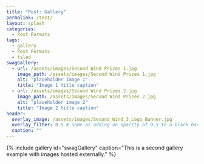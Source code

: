 ```yaml
---
title: "Post: Gallery"
permalink: /test/
layout: splash
categories:
  - Post Formats
tags:
  - gallery
  - Post Formats
  - tiled
swagGallery:
  - url: /assets/images/Second Wind Prizes 1.jpg
    image_path: /assets/images/Second Wind Prizes 1.jpg
    alt: "placeholder image 1"
    title: "Image 1 title caption"
  - url: /assets/images/Second Wind Prizes 2.jpg
    image_path: /assets/images/Second Wind Prizes 2.jpg
    alt: "placeholder image 2"
    title: "Image 2 title caption"
header:
  overlay_image: /assets/images/Second_Wind_3_Logo_Banner.jpg
  overlay_filter: 0.5 # same as adding an opacity of 0.5 to a black background
  caption: ""
---
```


{% include gallery id="swagGallery" caption="This is a second gallery example with images hosted externally." %}